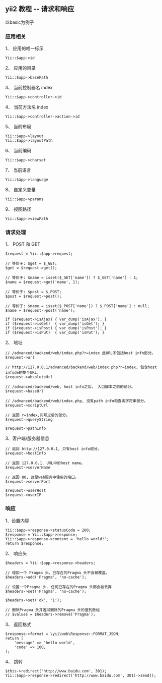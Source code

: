 ## yii2 教程 -- 请求和响应

以basic为例子

### 应用相关

1、 应用的唯一标示

	Yii::$app->id

2、 应用的目录

	Yii::$app->basePath

3、 当前控制器名 index

	Yii::$app->controller->id

4、 当前方法名 index

	Yii::$app->controller->action->id

5、 当前布局

	Yii::$app->layout
	Yii::$app->layoutPath

6、 当前编码

	Yii::$app->charset

7、 当前语言

	Yii::$app->language

8、 自定义变量

	Yii::$app->params

9、 视图路径
	
	Yii::$app->viewPath

### 请求处理

1、	POST 和 GET

	$request = Yii::$app->request;
	
	// 等价于: $get = $_GET;
	$get = $request->get();  
	
	// 等价于: $name = isset($_GET['name']) ? $_GET['name'] : 1;
	$name = $request->get('name', 1);   
	
	// 等价于: $post = $_POST;
	$post = $request->post(); 
	
	// 等价于: $name = isset($_POST['name']) ? $_POST['name'] : null;
	$name = $request->post('name');   
	
	if ($request->isAjax) { var_dump('isAjax'); }
	if ($request->isGet)  { var_dump('isGet'); }
	if ($request->isPost) { var_dump('isPost'); }
	if ($request->isPut)  { var_dump('isPut'); }

2、 地址
	
	// /advanced/backend/web/index.php?r=index 此URL不包括host info部分。
	$request->url
	
	// http://127.0.0.1/advanced/backend/web/index.php?r=index, 包含host infode的整个URL。
	$request->absoluteUrl
	
	// /advanced/backend/web, host info之后， 入口脚本之前的部分。
	$request->baseUrl
	
	// /advanced/backend/web/index.php, 没有path info和查询字符串部分。
	$request->scriptUrl
	
	// 返回 r=index,问号之后的部分。
	$request->queryString

	$request->pathInfo

3、客户端/服务器信息

	// 返回 http://127.0.0.1, 只有host info部分。
	$request->hostInfo
	
	// 返回 127.0.0.1, URL中的host name。
	$request->serverName
	
	// 返回 80, 这是web服务中使用的端口。
	$request->serverPort

	$request->userHost
	$request->userIP


### 响应

1、设置内容

	Yii::$app->response->statusCode = 200;
	$response = Yii::$app->response;
	Yii::$app->response->content = 'hello world!';
	return $response;


2、 响应头

	$headers = Yii::$app->response->headers;

    // 增加一个 Pragma 头，已存在的Pragma 头不会被覆盖。
    $headers->add('Pragma', 'no-cache');

    // 设置一个Pragma 头. 任何已存在的Pragma 头都会被丢弃
    $headers->set('Pragma', 'no-cache');

    $headers->set('ok', '1');

    // 删除Pragma 头并返回删除的Pragma 头的值到数组
    // $values = $headers->remove('Pragma');
 
3、 返回格式

    $response->format = \yii\web\Response::FORMAT_JSON;
    return [
        'message' => 'hello world',
        'code' => 100,
    ];

4、 跳转

	$this->redirect('http://www.baidu.com', 301);
	Yii::$app->response->redirect('http://www.baidu.com', 301)->send();













